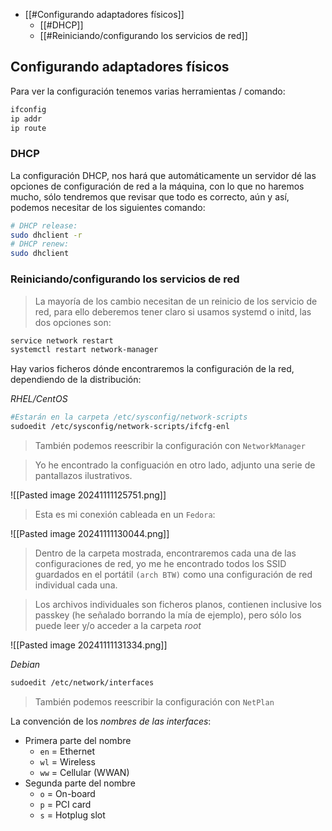 - [[#Configurando adaptadores físicos]]
	- [[#DHCP]]
	- [[#Reiniciando/configurando los servicios de red]]

## Configurando adaptadores físicos

Para ver la configuración tenemos varias herramientas / comando:

```bash
ifconfig
ip addr
ip route
```

### DHCP

La configuración DHCP, nos hará que automáticamente un servidor dé las opciones de configuración de red a la máquina, con lo que no haremos mucho, sólo tendremos que revisar que todo es correcto, aún y así, podemos necesitar de los siguientes comando:

```bash
# DHCP release:
sudo dhclient -r
# DHCP renew:
sudo dhclient
```

### Reiniciando/configurando los servicios de red

>La mayoría de los cambio necesitan de un reinicio de los servicio de red, para ello deberemos tener claro si usamos systemd o initd, las dos opciones son:

```bash
service network restart
systemctl restart network-manager
```

Hay varios ficheros dónde encontraremos la configuración de la red, dependiendo de la distribución:

*RHEL/CentOS*

```bash
#Estarán en la carpeta /etc/sysconfig/network-scripts
sudoedit /etc/sysconfig/network-scripts/ifcfg-enl
```

>También podemos reescribir la configuración con `NetworkManager`

>Yo he encontrado la configuación en otro lado, adjunto una serie de pantallazos ilustrativos.

![[Pasted image 20241111125751.png]]

>Esta es mi conexión cableada en un `Fedora`:

![[Pasted image 20241111130044.png]]

>Dentro de la carpeta mostrada, encontraremos cada una de las configuraciones de red, yo me he encontrado todos los SSID guardados en el portátil `(arch BTW)` como una configuración de red individual cada una.

>Los archivos individuales son ficheros planos, contienen inclusive los passkey (he señalado borrando la mía de ejemplo), pero sólo los puede leer y/o acceder a la carpeta *root*

![[Pasted image 20241111131334.png]]

*Debian*

```bash
sudoedit /etc/network/interfaces
```

>También podemos reescribir la configuración con `NetPlan`

La convención de los *nombres de las interfaces*:

- Primera parte del nombre
	- `en` = Ethernet
	- `wl` = Wireless
	- `ww` = Cellular (WWAN)
- Segunda parte del nombre
	- `o` = On-board
	- `p` = PCI card
	- `s` = Hotplug slot

